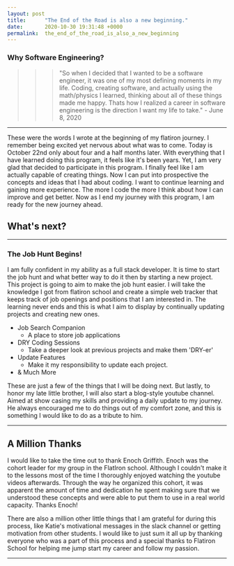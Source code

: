 ```yaml
---
layout: post
title:      "The End of the Road is also a new beginning."
date:       2020-10-30 19:31:48 +0000
permalink:  the_end_of_the_road_is_also_a_new_beginning
---
```



### Why Software Engineering?

> > > "So when I decided that I wanted to be a software engineer, it was one of my most defining moments in my life. Coding, creating software, and actually using the math/physics I learned, thinking about all of these things made me happy. Thats how I realized a career in software engineering is the direction I want my life to take." - June 8, 2020

---

These were the words I wrote at the beginning of my flatiron journey. I remember being excited yet nervous about what was to come. Today is October 22nd only about four and a half months later. With everything that I have learned doing this program, it feels like it's been years. Yet, I am very glad that decided to participate in this program. I finally feel like I am actually capable of creating things. Now I can put into prospective the concepts and ideas that I had about coding. I want to continue learning and gaining more experience. The more I code the more I think about how I can improve and get better. Now as I end my journey with this program, I am ready for the new journey ahead.

## What's next?

---

### The Job Hunt Begins!

I am fully confident in my ability as a full stack developer. It is time to start the job hunt and what better way to do it then by starting a new project. This project is going to aim to make the job hunt easier. I will take the knowledge I got from flatiron school and create a simple web tracker that keeps track of job openings and positions that I am interested in. The learning never ends and this is what I aim to display by continually updating projects and creating new ones.

- Job Search Companion
   - A place to store job applications
- DRY Coding Sessions
   - Take a deeper look at previous projects and make them 'DRY-er'
- Update Features
   - Make it my responsibility to update each project.
- & Much More

These are just a few of the things that I will be doing next. But lastly, to honor my late little brother, I will also start a blog-style youtube channel. Aimed at show casing my skills and providing a daily update to my journey. He always encouraged me to do things out of my comfort zone, and this is something I would like to do as a tribute to him.

---

## A Million Thanks

I would like to take the time out to thank Enoch Griffith. Enoch was the cohort leader for my group in the FlatIron school. Although I couldn't make it to the lessons most of the time I thoroughly enjoyed watching the youtube videos afterwards. Through the way he organized this cohort, it was apparent the amount of time and dedication he spent making sure that we understood these concepts and were able to put them to use in a real world capacity. Thanks Enoch!

There are also a million other little things that I am grateful for during this process, like Katie's motivational messages in the slack channel or getting motivation from other students. I would like to just sum it all up by thanking everyone who was a part of this process and a special thanks to Flatiron School for helping me jump start my career and follow my passion.

---

